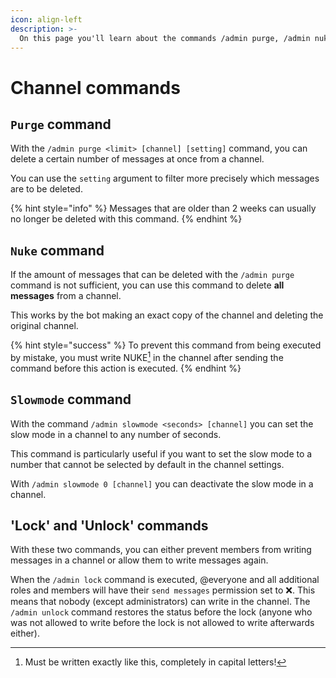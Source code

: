 ```yaml
---
icon: align-left
description: >-
  On this page you'll learn about the commands /admin purge, /admin nuke, /admin slowmode, /admin lock and /admin unlock.
---
```


# Channel commands

## `Purge` command

With the `/admin purge <limit> [channel] [setting]` command, you can delete a certain number of messages at once from a channel.

You can use the `setting` argument to filter more precisely which messages are to be deleted.

{% hint style="info" %}
Messages that are older than 2 weeks can usually no longer be deleted with this command.
{% endhint %}

## `Nuke` command

If the amount of messages that can be deleted with the `/admin purge` command is not sufficient, you can use this command to delete **all messages** from a channel.

This works by the bot making an exact copy of the channel and deleting the original channel.

{% hint style="success" %}
To prevent this command from being executed by mistake, you must write NUKE[^1] in the channel after sending the command before this action is executed.
{% endhint %}

## `Slowmode` command

With the command `/admin slowmode <seconds> [channel]` you can set the slow mode in a channel to any number of seconds.

This command is particularly useful if you want to set the slow mode to a number that cannot be selected by default in the channel settings.

With `/admin slowmode 0 [channel]` you can deactivate the slow mode in a channel.

## 'Lock' and 'Unlock' commands

With these two commands, you can either prevent members from writing messages in a channel or allow them to write messages again.

When the `/admin lock` command is executed, @everyone and all additional roles and members will have their `send messages` permission set to ❌. This means that nobody (except administrators) can write in the channel. The `/admin unlock` command restores the status before the lock (anyone who was not allowed to write before the lock is not allowed to write afterwards either).

[^1]: Must be written exactly like this, completely in capital letters!
